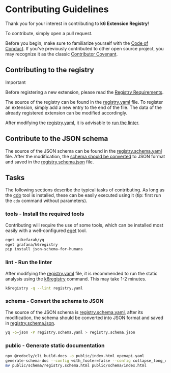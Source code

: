 # Contributing Guidelines

Thank you for your interest in contributing to **k6 Extension Registry**!

To contribute, simply open a pull request.

Before you begin, make sure to familiarize yourself with the [Code of Conduct](CODE_OF_CONDUCT.md). If you've previously contributed to other open source project, you may recognize it as the classic [Contributor Covenant](https://contributor-covenant.org/).

## Contributing to the registry

> [!IMPORTANT]
> Before registering a new extension, please read the [Registry Requirements](https://grafana.com/docs/k6/latest/extensions/explanations/extensions-registry/#registry-requirements).

The source of the registry can be found in the [registry.yaml] file. To register an extension, simply add a new entry to the end of the file. The data of the already registered extension can be modified accordingly.

After modifying the [registry.yaml], it is advisable to [run the linter](#lint---run-the-linter).

[registry.yaml]: registry.yaml

## Contribute to the JSON schema

The source of the JSON schema can be found in the [registry.schema.yaml] file. After the modification, the [schema should be converted](#schema---convert-the-schema-to-json) to JSON format and saved in the [registry.schema.json] file.

[registry.schema.yaml]: registry.schema.yaml
[registry.schema.json]: registry.schema.json

## Tasks

The following sections describe the typical tasks of contributing. As long as the [cdo](https://github.com/szkiba/cdo) tool is installed, these can be easily executed using it (tip: first run the `cdo` command without parameters).

### tools - Install the required tools

Contributing will require the use of some tools, which can be installed most easily with a well-configured [eget] tool.

```bash
eget mikefarah/yq
eget grafana/k6registry
pip install json-schema-for-humans
```

[eget]: https://github.com/zyedidia/eget

### lint - Run the linter

After modifying the [registry.yaml] file, it is recommended to run the static analysis using the [k6registry] command. This may take 1-2 minutes.

```bash
k6registry -q --lint registry.yaml
```

[lint]: #lint---run-the-linter
[k6registry]: https://github.com/grafana/k6registry

### schema - Convert the schema to JSON

The source of the JSON schema is [registry.schema.yaml], after its modification, the schema should be converted into JSON format and saved in [registry.schema.json].

```bash
yq -o=json -P registry.schema.yaml > registry.schema.json
```

### public - Generate static documentation

```bash
npx @redocly/cli build-docs -o public/index.html openapi.yaml
generate-schema-doc --config with_footer=false --config collapse_long_descriptions=false registry.schema.json public/schema
mv public/schema/registry.schema.html public/schema/index.html
```